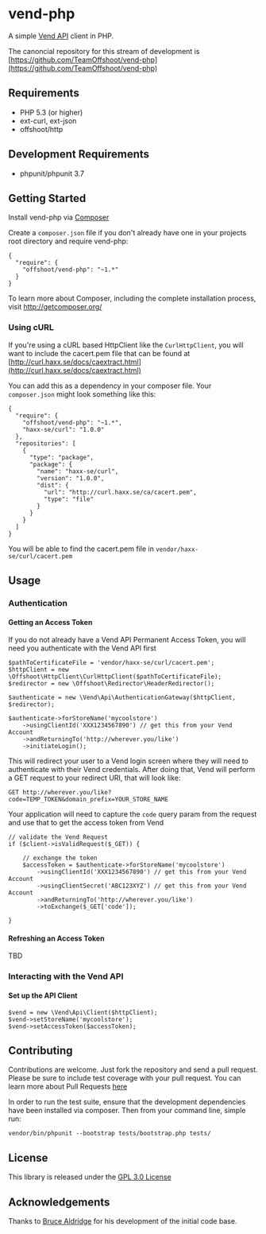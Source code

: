 # vend-php

A simple [Vend API](https://developers.vendhq.com/) client in PHP.

The canoncial repository for this stream of development is
[https://github.com/TeamOffshoot/vend-php](https://github.com/TeamOffshoot/vend-php)

## Requirements

* PHP 5.3 (or higher)
* ext-curl, ext-json
* offshoot/http

## Development Requirements

* phpunit/phpunit 3.7

## Getting Started

Install vend-php via [Composer](http://getcomposer.org/)

Create a `composer.json` file if you don't already have one in your projects
root directory and require vend-php:

    {
      "require": {
        "offshoot/vend-php": "~1.*"
      }
    }

To learn more about Composer, including the complete installation process,
visit http://getcomposer.org/

### Using cURL

If you're using a cURL based HttpClient like the `CurlHttpClient`, you will want
to include the cacert.pem file that can be found at
[http://curl.haxx.se/docs/caextract.html](http://curl.haxx.se/docs/caextract.html)

You can add this as a dependency in your composer file. Your `composer.json`
might look something like this:

    {
      "require": {
        "offshoot/vend-php": "~1.*",
        "haxx-se/curl": "1.0.0"
      },
      "repositories": [
        {
          "type": "package",
          "package": {
            "name": "haxx-se/curl",
            "version": "1.0.0",
            "dist": {
              "url": "http://curl.haxx.se/ca/cacert.pem",
              "type": "file"
            }
          }
        }
      ]
    }

You will be able to find the cacert.pem file in `vendor/haxx-se/curl/cacert.pem`

## Usage

### Authentication

#### Getting an Access Token

If you do not already have a Vend API Permanent Access Token, you will need
you authenticate with the Vend API first

    $pathToCertificateFile = 'vendor/haxx-se/curl/cacert.pem';
    $httpClient = new \Offshoot\HttpClient\CurlHttpClient($pathToCertificateFile);
    $redirector = new \Offshoot\Redirector\HeaderRedirector();

    $authenticate = new \Vend\Api\AuthenticationGateway($httpClient, $redirector);

    $authenticate->forStoreName('mycoolstore')
        ->usingClientId('XXX1234567890') // get this from your Vend Account
        ->andReturningTo('http://wherever.you/like')
        ->initiateLogin();

This will redirect your user to a Vend login screen where they will need
to authenticate with their Vend credentials. After doing that, Vend will
perform a GET request to your redirect URI, that will look like:

    GET http://wherever.you/like?code=TEMP_TOKEN&domain_prefix=YOUR_STORE_NAME

Your application will need to capture the `code` query param from the request
and use that to get the access token from Vend

    // validate the Vend Request
    if ($client->isValidRequest($_GET)) {

        // exchange the token
        $accessToken = $authenticate->forStoreName('mycoolstore')
            ->usingClientId('XXX1234567890') // get this from your Vend Account
            ->usingClientSecret('ABC123XYZ') // get this from your Vend Account
            ->andReturningTo('http://wherever.you/like')
            ->toExchange($_GET['code']);

    }

#### Refreshing an Access Token

TBD

### Interacting with the Vend API

#### Set up the API Client

    $vend = new \Vend\Api\Client($httpClient);
    $vend->setStoreName('mycoolstore');
    $vend->setAccessToken($accessToken);



## Contributing

Contributions are welcome. Just fork the repository and send a pull request.
Please be sure to include test coverage with your pull request. You can learn
more about Pull Requests
[here](https://help.github.com/articles/creating-a-pull-request)

In order to run the test suite, ensure that the development dependencies have
been installed via composer. Then from your command line, simple run:

    vendor/bin/phpunit --bootstrap tests/bootstrap.php tests/

## License

This library is released under the
[GPL 3.0 License](https://github.com/TeamOffshoot/vend-php/blob/master/LICENSE)

## Acknowledgements

Thanks to [Bruce Aldridge](https://github.com/brucealdridge/VendAPI) for
his development of the initial code base.
